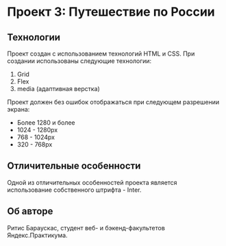 # Проект 3: Путешествие по России

## Технологии

Проект создан с использованием технологий HTML и CSS.
При создании использованы следующие технологии:
1. Grid
2. Flex
3. media (адаптивная верстка)

Проект должен без ошибок отображаться при следующем разрешении экрана:
* Более 1280 и более
* 1024 - 1280px
* 768 - 1024px
* 320 - 768px

## Отличительные особенности
Одной из отличительных особенностей проекта является использование собственного штрифта - Inter. 

## Об авторе
Ритис Бараускас, студент веб- и бэкенд-факультетов Яндекс.Практикума.

